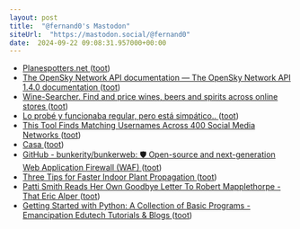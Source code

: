 ```yaml
---
layout: post
title:  "@fernand0's Mastodon"
siteUrl:  "https://mastodon.social/@fernand0"
date:  2024-09-22 09:08:31.957000+00:00
---
```

*  [Planespotters.net ](https://www.planespotters.net) ([toot](https://mastodon.social/@fernand0/113180417193165594))
*  [The OpenSky Network API documentation — The OpenSky Network API 1.4.0 documentation ](http://openskynetwork.github.io/opensky-api) ([toot](https://mastodon.social/@fernand0/113180348305243194))
*  [Wine-Searcher. Find and price wines, beers and spirits across online stores ](https://www.wine-searcher.com) ([toot](https://mastodon.social/@fernand0/113180077048367993))
*  [Lo probé y funcionaba regular, pero está simpático.. ](https://mastodon.social/@fernand0/113179701913590795) ([toot](https://mastodon.social/@fernand0/113179701913590795))
*  [This Tool Finds Matching Usernames Across 400 Social Media Networks ](https://lifehacker.com/tech/sherlock-finds-matching-social-media-accounts-for-any-usernam) ([toot](https://mastodon.social/@fernand0/113179335830501051))
*  [Casa ](https://www.flickr.com/photos/fernand0/53994126730) ([toot](https://mastodon.social/@fernand0/113178600520745694))
*  [GitHub - bunkerity/bunkerweb: 🛡️ Open-source and next-generation Web Application Firewall (WAF) ](https://github.com/bunkerity/bunkerwe) ([toot](https://mastodon.social/@fernand0/113178526381501469))
*  [Three Tips for Faster Indoor Plant Propagation ](https://lifehacker.com/home/tips-for-faster-indoor-plant-propagatio) ([toot](https://mastodon.social/@fernand0/113176735950008095))
*  [Patti Smith Reads Her Own Goodbye Letter To Robert Mapplethorpe - That Eric Alper ](https://www.thatericalper.com/2024/07/11/patti-smith-reads-her-own-goodbye-letter-to-robert-mapplethorpe) ([toot](https://mastodon.social/@fernand0/113176394362845227))
*  [Getting Started with Python: A Collection of Basic Programs - Emancipation Edutech Tutorials & Blogs ](https://emancipation.co.in/getting-started-with-python-a-collection-of-basic-programs) ([toot](https://mastodon.social/@fernand0/113176175725785886))
